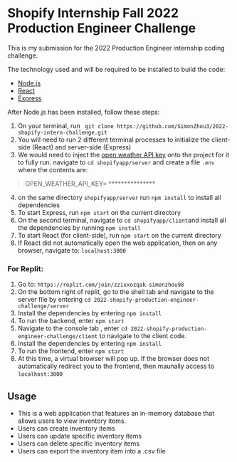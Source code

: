 # Shopify Internship Fall 2022 Production Engineer Challenge


This is my submission for the 2022 Production Engineer internship coding challenge.

The technology used and will be required to be installed to build the code:

- [Node.js](https://nodejs.org/en/)
- [React](https://reactjs.org/)
- [Express](https://expressjs.com/)

After Node.js has been installed, follow these steps:
1. On your terminal, run ` git clone https://github.com/SimonZhou3/2022-shopify-intern-challenge.git`
2. You will need to run 2 different terminal processes to initialize the client-side (React) and server-side (Express)
3. We would need to inject the [open weather API key](https://openweathermap.org/) onto the project for it to fully run. navigate to `cd shopifyapp/server` and create a file `.env` where the contents are:
> OPEN_WEATHER_API_KEY= ***************
4. on the same directory `shopifyapp/server` run `npm install` to install all dependencies
5. To start Express, run `npm start` on the current directory
6. On the second terminal, navigate to `cd shopifyapp/client`and install all the dependencies by running `npm install`
7. To start React (for client-side), run `npm start` on the current directory
8. If React did not automatically open the web application, then on any browser, navigate to: `localhost:3000`

### For Replit:
1. Go to: `https://replit.com/join/zzixxozqak-simonzhou98`
2. On the bottom right of replit, go to the shell tab and navigate to the server file by entering `cd 2022-shopify-production-engineer-challenge/server`
3. Install the dependencies by entering `npm install`
4. To run the backend, enter `npm start`
5. Navigate to the console tab , enter  `cd 2022-shopify-production-engineer-challenge/client` to navigate to the client code.
6. Install the dependencies by entering `npm install`
7. To run the frontend, enter `npm start`
9. At this time, a virtual browser will pop up. If the browser does not automatically redirect you to the frontend, then maunally access to `localhost:3000`

## Usage

- This is a web application that features an in-memory database that allows users to view inventory items.
- Users can create inventory items
- Users can update specific inventory items
- Users can delete specific inventory items
- Users can export the inventory item into a .csv file
